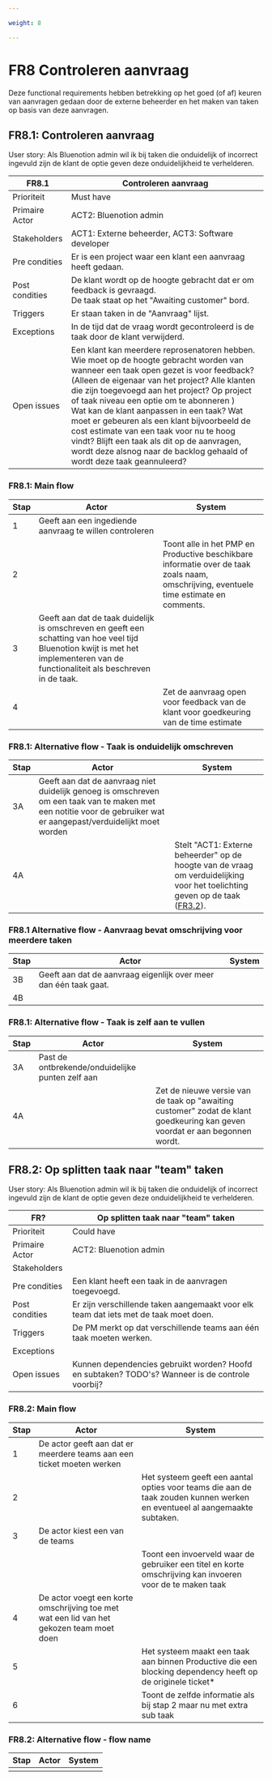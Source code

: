 ```yaml
---

weight: 8

---
```


# FR8 Controleren aanvraag

Deze functional requirements hebben betrekking op het goed (of af) keuren van aanvragen gedaan door de externe beheerder en het maken van taken op basis van deze aanvragen.

## FR8.1: Controleren aanvraag

User story: Als Bluenotion admin wil ik bij taken die onduidelijk of incorrect ingevuld zijn de klant de optie geven deze onduidelijkheid te verhelderen.

| FR8.1 | Controleren aanvraag|
|---|---|
| Prioriteit | Must have  |
| Primaire Actor | ACT2: Bluenotion admin |
| Stakeholders | ACT1: Externe beheerder, ACT3: Software developer |
| Pre condities | Er is een project waar een klant een aanvraag heeft gedaan.  |
| Post condities | De klant wordt op de hoogte gebracht dat er om feedback is gevraagd. </br> De taak staat op het "Awaiting customer" bord. |
| Triggers | Er staan taken in de "Aanvraag" lijst. |
| Exceptions | In de tijd dat de vraag wordt gecontroleerd is de taak door de klant verwijderd. |
| Open issues | Een klant kan meerdere reprosenatoren hebben. Wie moet op de hoogte gebracht worden van wanneer een taak open gezet is voor feedback? (Alleen de eigenaar van het project? Alle klanten die zijn toegevoegd aan het project? Op project of taak niveau een optie om te abonneren ) </br> Wat kan de klant aanpassen in een taak? Wat moet er gebeuren als een klant bijvoorbeeld de cost estimate van een taak voor nu te hoog vindt? Blijft een taak als dit op de aanvragen, wordt deze alsnog naar de backlog gehaald of wordt deze taak geannuleerd? |

### FR8.1: Main flow

| Stap | Actor | System |
|---|---|---|
| 1 | Geeft aan een ingediende aanvraag te willen controleren |  |
| 2 |  | Toont alle in het PMP en Productive beschikbare informatie over de taak zoals naam, omschrijving, eventuele time estimate en comments. |
| 3 | Geeft aan dat de taak duidelijk is omschreven en geeft een schatting van hoe veel tijd Bluenotion kwijt is met het implementeren van de functionaliteit als beschreven in de taak. |  |
| 4 |  | Zet de aanvraag open voor feedback van de klant voor goedkeuring van de time estimate |

### FR8.1: Alternative flow - Taak is onduidelijk omschreven

| Stap | Actor | System |
|--|--|--|
| 3A | Geeft aan dat de aanvraag niet duidelijk genoeg is omschreven om een taak van te maken met een notitie voor de gebruiker wat er aangepast/verduidelijkt moet worden |  |
| 4A |  | Stelt "ACT1: Externe beheerder" op de hoogte van de vraag om verduidelijking voor het toelichting geven op de taak ([FR3.2](../Requirements/FR3_Toevoegen_aanvraag.md#fr32-toelichting-geven-op-aanvraag)). |

### FR8.1 Alternative flow - Aanvraag bevat omschrijving voor meerdere taken

| Stap | Actor | System |
|--|--|--|
| 3B | Geeft aan dat de aanvraag eigenlijk over meer dan één taak gaat. |  |
| 4B |  |  |

<!-- | 1 | Geeft aan welke taak open gezet moet worden voor feedback  |   |
| 2 |   | Geeft de actor de mogelijkheid de taak zelf aan te passen.  |
| 3 | Geeft aan welke punten ontbreken of onduidelijk zijn.  |   |
| 4 |   | Zet de taak op "awaiting customer" met de bijbehorende feedback.  | -->

<!-- TODO: Waar komt feedback? Wordt dit bijgehouden in de comments van de taak? De omschrijving? Apart in het PMP?
A: feedback in de comments van productive. Aparte "chat" voor tenant level communicatie [FR9](#fr9-tenant-level-chat-voor-directe-communicatie) komt in het PMP -->

### FR8.1: Alternative flow - Taak is zelf aan te vullen

|Stap | Actor | System |
|---|---|---|
| 3A | Past de ontbrekende/onduidelijke punten zelf aan |  |
| 4A |  | Zet de nieuwe versie van de taak op "awaiting customer" zodat de klant goedkeuring kan geven voordat er aan begonnen wordt.  |

## FR8.2: Op splitten taak naar "team" taken

User story: Als Bluenotion admin wil ik bij taken die onduidelijk of incorrect ingevuld zijn de klant de optie geven deze onduidelijkheid te verhelderen.

| FR? | Op splitten taak naar "team" taken  |
|---|---|
| Prioriteit | Could have  |
| Primaire Actor | ACT2: Bluenotion admin  |
| Stakeholders |  |
| Pre condities | Een klant heeft een taak in de aanvragen toegevoegd. |
| Post condities | Er zijn verschillende taken aangemaakt voor elk team dat iets met de taak moet doen. |
| Triggers | De PM merkt op dat verschillende teams aan één taak moeten werken. |
| Exceptions |  |
| Open issues | Kunnen dependencies gebruikt worden? Hoofd en subtaken? TODO's? Wanneer is de controle voorbij?  |

### FR8.2: Main flow

<!-- |Stap | Actor | System |
|---|---|---|
| 1 | De actor geeft aan een aanvraag te willen splitten naar verschillende taken |  |
| 2 |  | Het systeem geeft een aantal opties (teams) waar binnen dat project taken voor aangemaakt kunnen worden |
| 3 | De actor geeft aan welke teams aan de taak gaan werken |  |
| 4 |  | Het systeem maakt verschillende taken aan voor de betreffende teams, zet ze op de "aanvraag" lijst en refereer in de originele taak naar de nieuwe (dependency/sub?) taken |
| 5 | De actor voert voor de nieuwe taken een estimate in per sub taak* |  |
| 6 |  | Het systeem zet de taken na goedkeuring externe beheerder op de backlog |

*Standaard wordt de tijd opgedeeld aan de hand van de standaard split met optie tot aanpassing.
TODO: navragen, stap 5 zou ook kunnen gebeuren aan de hand van de "standaard split"

Vernieuwde main flow: -->

|Stap | Actor | System |
|---|---|---|
| 1 | De actor geeft aan dat er meerdere teams aan een ticket moeten werken |  |
| 2 |  | Het systeem geeft een aantal opties voor teams die aan de taak zouden kunnen werken en eventueel al aangemaakte subtaken. |
| 3 | De actor kiest een van de teams |  |
|   |   | Toont een invoerveld waar de gebruiker een titel en korte omschrijving kan invoeren voor de te maken taak  |
| 4 | De actor voegt een korte omschrijving toe met wat een lid van het gekozen team moet doen |  |
| 5 |  | Het systeem maakt een taak aan binnen Productive die een blocking dependency heeft op de originele ticket* |
| 6 |  | Toont de zelfde informatie als bij stap 2 maar nu met extra sub taak |

<!-- TODO: *blocking dependency kan ook op andere manieren opgelost worden. Het idee is dat er binnen Productive te herleiden is wat de parent ticket is. -->
<!-- Is het überhaupt interessant om te weten of subtaken afhankelijk zijn van elkaar? Op het moment is dit ook niet het geval. -->

### FR8.2: Alternative flow - flow name

|Stap | Actor | System |
|---|---|---|
|  |  |  |

